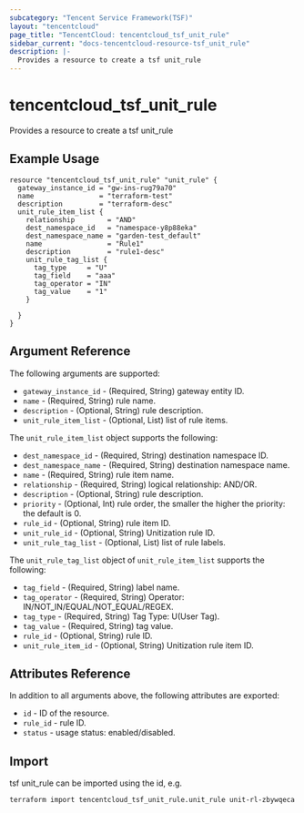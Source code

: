 ```yaml
---
subcategory: "Tencent Service Framework(TSF)"
layout: "tencentcloud"
page_title: "TencentCloud: tencentcloud_tsf_unit_rule"
sidebar_current: "docs-tencentcloud-resource-tsf_unit_rule"
description: |-
  Provides a resource to create a tsf unit_rule
---
```


# tencentcloud_tsf_unit_rule

Provides a resource to create a tsf unit_rule

## Example Usage

```hcl
resource "tencentcloud_tsf_unit_rule" "unit_rule" {
  gateway_instance_id = "gw-ins-rug79a70"
  name                = "terraform-test"
  description         = "terraform-desc"
  unit_rule_item_list {
    relationship        = "AND"
    dest_namespace_id   = "namespace-y8p88eka"
    dest_namespace_name = "garden-test_default"
    name                = "Rule1"
    description         = "rule1-desc"
    unit_rule_tag_list {
      tag_type     = "U"
      tag_field    = "aaa"
      tag_operator = "IN"
      tag_value    = "1"
    }

  }
}
```

## Argument Reference

The following arguments are supported:

* `gateway_instance_id` - (Required, String) gateway entity ID.
* `name` - (Required, String) rule name.
* `description` - (Optional, String) rule description.
* `unit_rule_item_list` - (Optional, List) list of rule items.

The `unit_rule_item_list` object supports the following:

* `dest_namespace_id` - (Required, String) destination namespace ID.
* `dest_namespace_name` - (Required, String) destination namespace name.
* `name` - (Required, String) rule item name.
* `relationship` - (Required, String) logical relationship: AND/OR.
* `description` - (Optional, String) rule description.
* `priority` - (Optional, Int) rule order, the smaller the higher the priority: the default is 0.
* `rule_id` - (Optional, String) rule item ID.
* `unit_rule_id` - (Optional, String) Unitization rule ID.
* `unit_rule_tag_list` - (Optional, List) list of rule labels.

The `unit_rule_tag_list` object of `unit_rule_item_list` supports the following:

* `tag_field` - (Required, String) label name.
* `tag_operator` - (Required, String) Operator: IN/NOT_IN/EQUAL/NOT_EQUAL/REGEX.
* `tag_type` - (Required, String) Tag Type: U(User Tag).
* `tag_value` - (Required, String) tag value.
* `rule_id` - (Optional, String) rule ID.
* `unit_rule_item_id` - (Optional, String) Unitization rule item ID.

## Attributes Reference

In addition to all arguments above, the following attributes are exported:

* `id` - ID of the resource.
* `rule_id` - rule ID.
* `status` - usage status: enabled/disabled.


## Import

tsf unit_rule can be imported using the id, e.g.

```
terraform import tencentcloud_tsf_unit_rule.unit_rule unit-rl-zbywqeca
```

